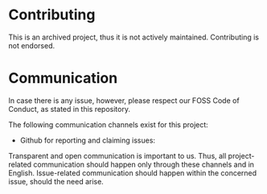 <!-- SPDX-FileCopyrightText: Copyright (c) 2024 MBition GmbH. -->
<!-- SPDX-License-Identifier: MIT -->
# Contributing

This is an archived project, thus it is not actively maintained. Contributing is not endorsed.

# Communication

In case there is any issue, however, please respect our FOSS Code of Conduct, as stated in this repository.

The following communication channels exist for this project:
- Github for reporting and claiming issues:  

Transparent and open communication is important to us. 
Thus, all project-related communication should happen only through these channels and in English. 
Issue-related communication should happen within the concerned issue, should the need arise.
